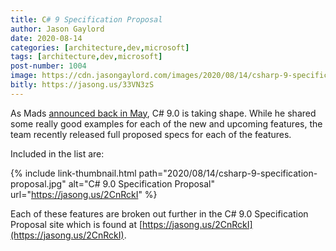```yaml
---
title: C# 9 Specification Proposal
author: Jason Gaylord
date: 2020-08-14
categories: [architecture,dev,microsoft]
tags: [architecture,dev,microsoft]
post-number: 1004
image: https://cdn.jasongaylord.com/images/2020/08/14/csharp-9-specification-proposal.jpg
bitly: https://jasong.us/33VN3zS
---
```


As Mads [announced back in May](https://jasong.us/2XUTcID), C# 9.0 is taking shape. While he shared some really good examples for each of the new and upcoming features, the team recently released full proposed specs for each of the features.

Included in the list are:

{% include link-thumbnail.html path="2020/08/14/csharp-9-specification-proposal.jpg" alt="C# 9.0 Specification Proposal" url="https://jasong.us/2CnRckI" %}

Each of these features are broken out further in the C# 9.0 Specification Proposal site which is found at [https://jasong.us/2CnRckI](https://jasong.us/2CnRckI).